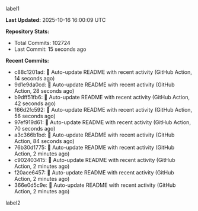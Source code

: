 
label1 
<!-- ACTIVITY_START -->
**Last Updated:** 2025-10-16 16:00:09 UTC

**Repository Stats:**
- Total Commits: 102724
- Last Commit: 15 seconds ago

**Recent Commits:**
- c88c1201ad: 🤖 Auto-update README with recent activity (GitHub Action, 14 seconds ago)
- 9d1e9da0cd: 🤖 Auto-update README with recent activity (GitHub Action, 28 seconds ago)
- b9dff51fb6: 🤖 Auto-update README with recent activity (GitHub Action, 42 seconds ago)
- 166d2fc592: 🤖 Auto-update README with recent activity (GitHub Action, 56 seconds ago)
- 97ef919d61: 🤖 Auto-update README with recent activity (GitHub Action, 70 seconds ago)
- a3c366b1bd: 🤖 Auto-update README with recent activity (GitHub Action, 84 seconds ago)
- 76b30d1775: 🤖 Auto-update README with recent activity (GitHub Action, 2 minutes ago)
- c902403415: 🤖 Auto-update README with recent activity (GitHub Action, 2 minutes ago)
- f20ace6457: 🤖 Auto-update README with recent activity (GitHub Action, 2 minutes ago)
- 366e0d5c9e: 🤖 Auto-update README with recent activity (GitHub Action, 2 minutes ago)
<!-- ACTIVITY_END -->

label2
